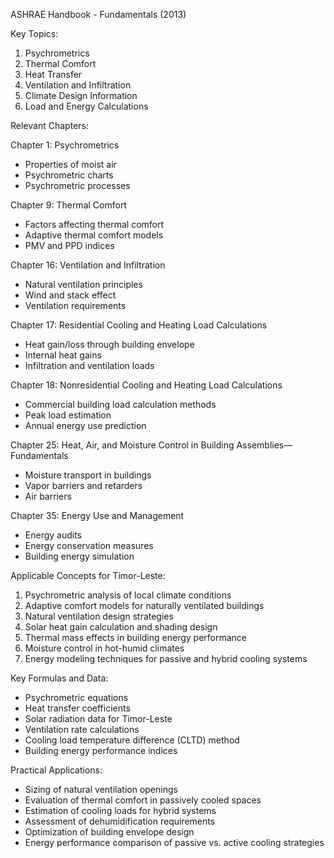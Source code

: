 ASHRAE Handbook - Fundamentals (2013)

Key Topics:
1. Psychrometrics
2. Thermal Comfort
3. Heat Transfer
4. Ventilation and Infiltration
5. Climate Design Information
6. Load and Energy Calculations

Relevant Chapters:

Chapter 1: Psychrometrics
- Properties of moist air
- Psychrometric charts
- Psychrometric processes

Chapter 9: Thermal Comfort
- Factors affecting thermal comfort
- Adaptive thermal comfort models
- PMV and PPD indices

Chapter 16: Ventilation and Infiltration
- Natural ventilation principles
- Wind and stack effect
- Ventilation requirements

Chapter 17: Residential Cooling and Heating Load Calculations
- Heat gain/loss through building envelope
- Internal heat gains
- Infiltration and ventilation loads

Chapter 18: Nonresidential Cooling and Heating Load Calculations
- Commercial building load calculation methods
- Peak load estimation
- Annual energy use prediction

Chapter 25: Heat, Air, and Moisture Control in Building Assemblies—Fundamentals
- Moisture transport in buildings
- Vapor barriers and retarders
- Air barriers

Chapter 35: Energy Use and Management
- Energy audits
- Energy conservation measures
- Building energy simulation

Applicable Concepts for Timor-Leste:

1. Psychrometric analysis of local climate conditions
2. Adaptive comfort models for naturally ventilated buildings
3. Natural ventilation design strategies
4. Solar heat gain calculation and shading design
5. Thermal mass effects in building energy performance
6. Moisture control in hot-humid climates
7. Energy modeling techniques for passive and hybrid cooling systems

Key Formulas and Data:

- Psychrometric equations
- Heat transfer coefficients
- Solar radiation data for Timor-Leste
- Ventilation rate calculations
- Cooling load temperature difference (CLTD) method
- Building energy performance indices

Practical Applications:

- Sizing of natural ventilation openings
- Evaluation of thermal comfort in passively cooled spaces
- Estimation of cooling loads for hybrid systems
- Assessment of dehumidification requirements
- Optimization of building envelope design
- Energy performance comparison of passive vs. active cooling strategies